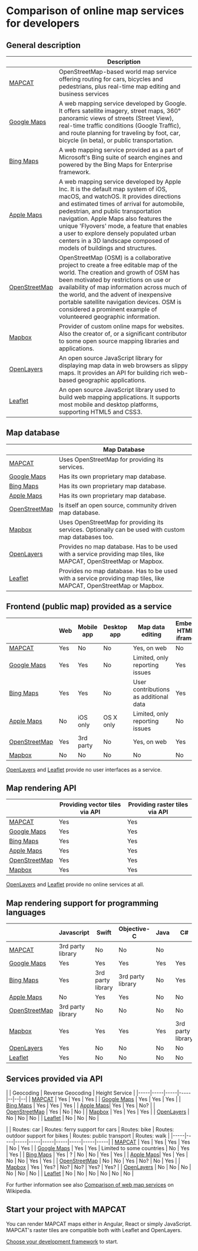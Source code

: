 # Comparison of online map services for developers

## General description

|               | Description |
|---------------|-------------|
| [MAPCAT](https://mapcat.com) | OpenStreetMap-based world map service offering routing for cars, bicycles and pedestrians, plus real-time map editing and business services |
| [Google Maps](https://maps.google.com) | A web mapping service developed by Google. It offers satellite imagery, street maps, 360° panoramic views of streets (Street View), real-time traffic conditions (Google Traffic), and route planning for traveling by foot, car, bicycle (in beta), or public transportation. |
| [Bing Maps](https://www.bing.com/maps) | A web mapping service provided as a part of Microsoft's Bing suite of search engines and powered by the Bing Maps for Enterprise framework. |
| [Apple Maps](https://www.apple.com/ios/maps/)| A web mapping service developed by Apple Inc. It is the default map system of iOS, macOS, and watchOS. It provides directions and estimated times of arrival for automobile, pedestrian, and public transportation navigation. Apple Maps also features the unique 'Flyovers' mode, a feature that enables a user to explore densely populated urban centers in a 3D landscape composed of models of buildings and structures. |
| [OpenStreetMap](http://openstreetmap.org) | OpenStreetMap (OSM) is a collaborative project to create a free editable map of the world. The creation and growth of OSM has been motivated by restrictions on use or availability of map information across much of the world, and the advent of inexpensive portable satellite navigation devices. OSM is considered a prominent example of volunteered geographic information. |
| [Mapbox](https://mapbox.com) | Provider of custom online maps for websites. Also the creator of, or a significant contributor to some open source mapping libraries and applications. |
| [OpenLayers](http://openlayers.org/) | An open source JavaScript library for displaying map data in web browsers as slippy maps. It provides an API for building rich web-based geographic applications. |
| [Leaflet](http://leafletjs.com/) | An open source JavaScript library used to build web mapping applications. It supports most mobile and desktop platforms, supporting HTML5 and CSS3. |

## Map database

|               | Map Database |
|---------------|--------------|
| [MAPCAT](https://mapcat.com) | Uses OpenStreetMap for providing its services. |
| [Google Maps](https://maps.google.com) | Has its own proprietary map database. |
| [Bing Maps](https://www.bing.com/maps) | Has its own proprietary map database. |
| [Apple Maps](https://www.apple.com/ios/maps/)| Has its own proprietary map database. |
| [OpenStreetMap](http://openstreetmap.org) | Is itself an open source, community driven map database. |
| [Mapbox](https://mapbox.com) | Uses OpenStreetMap for providing its services. Optionally can be used with custom map databases too. |
| [OpenLayers](http://openlayers.org/) | Provides no map database. Has to be used with a service providing map tiles, like MAPCAT, OpenStreetMap or Mapbox. |
| [Leaflet](http://leafletjs.com/) | Provides no map database. Has to be used with a service providing map tiles, like MAPCAT, OpenStreetMap or Mapbox. |


## Frontend (public map) provided as a service

|                                              | Web | Mobile app | Desktop app | Map data editing | Embed HTML iframe |
|----------------------------------------------|-----|------------|-------------|------------------|-------------------|
| [MAPCAT](https://mapcat.com)                 | Yes | No         | No          | Yes, on web      | No                |
| [Google Maps](https://maps.google.com)       | Yes | Yes        | No          | Limited, only reporting issues | Yes |
| [Bing Maps](https://www.bing.com/maps)       | Yes | Yes        | No          | User contributions as additional data | Yes |
| [Apple Maps](https://www.apple.com/ios/maps/)| No  | iOS only   | OS X only   | Limited, only reporting issues | No  |
| [OpenStreetMap](http://openstreetmap.org)    | Yes | 3rd party  | No          | Yes, on web      | Yes               |
| [Mapbox](https://mapbox.com)                 | No  | No         | No          | No               | No                |

[OpenLayers](http://openlayers.org/) and [Leaflet](http://leafletjs.com/) provide no user interfaces as a service.


## Map rendering API

|                                              | Providing vector tiles via API | Providing raster tiles via API 
|----------------------------------------------|-----|------------|
| [MAPCAT](https://mapcat.com)                 | Yes | Yes        |
| [Google Maps](https://maps.google.com)       | Yes | Yes        |
| [Bing Maps](https://www.bing.com/maps)       | Yes | Yes        |
| [Apple Maps](https://www.apple.com/ios/maps/)| Yes | Yes        |
| [OpenStreetMap](http://openstreetmap.org)    | Yes | Yes        |
| [Mapbox](https://mapbox.com)                 | Yes | Yes        |

[OpenLayers](http://openlayers.org/) and [Leaflet](http://leafletjs.com/) provide no online services at all.


## Map rendering support for programming languages

|                                              | Javascript        | Swift             | Objective-C       | Java              | C#                | C++ |
|----------------------------------------------|-------------------|-------------------|-------------------|-------------------|-------------------|-----|
| [MAPCAT](https://mapcat.com)                 | 3rd party library | No                | No                | No                |                   |     |
| [Google Maps](https://maps.google.com)       | Yes               | Yes               | Yes               | Yes               | Yes               | Yes |
| [Bing Maps](https://www.bing.com/maps)       | Yes               | 3rd party library | 3rd party library | No                | Yes               | Yes |
| [Apple Maps](https://www.apple.com/ios/maps/)| No                | Yes               | Yes               | No                | No                | No  |
| [OpenStreetMap](http://openstreetmap.org)    | 3rd party library | No                | No                | No                | No                | No  |
| [Mapbox](https://mapbox.com)                 | Yes               | Yes               | Yes               | Yes               | 3rd party library | Yes |
| [OpenLayers](http://openlayers.org/)         | Yes               | No                | No                | No                | No                | No  |
| [Leaflet](http://leafletjs.com/)             | Yes               | No                | No                | No                | No                | No  |


## Services provided via API

| | Geocoding | Reverse Geocoding | Height Service |
|-----|-----|-----|-----|--|--|--|
| [MAPCAT](https://mapcat.com)                 | Yes | Yes | Yes |
| [Google Maps](https://maps.google.com)       | Yes | Yes | Yes |
| [Bing Maps](https://www.bing.com/maps)       | Yes | Yes | Yes |
| [Apple Maps](https://www.apple.com/ios/maps/)| Yes | Yes | No? |
| [OpenStreetMap](http://openstreetmap.org)    | Yes | No | No |
| [Mapbox](https://mapbox.com)                 | Yes | Yes | Yes |
| [OpenLayers](http://openlayers.org/)         | No  | No  | No |
| [Leaflet](http://leafletjs.com/)             | No  | No  | No |

|  | Routes: car | Routes: ferry support for cars | Routes: bike | Routes: outdoor support for bikes | Routes: public transport | Routes: walk |
|-----|-----|-----|-----|-----|-----|-----|-----|-----|
| [MAPCAT](https://mapcat.com)                 | Yes | Yes | Yes | Yes | No  | Yes |
| [Google Maps](https://maps.google.com)       | Yes | Yes | Limited to some countries | No  | Yes | Yes |
| [Bing Maps](https://www.bing.com/maps)       | Yes | ?   | No  | No  | Yes | Yes |
| [Apple Maps](https://www.apple.com/ios/maps/)| Yes | Yes | No  | No  | Yes | Yes |
| [OpenStreetMap](http://openstreetmap.org)    | No  | No  | Yes | No? | No  | Yes |
| [Mapbox](https://mapbox.com)                 | Yes | Yes? | No? | No? | Yes? | Yes? |
| [OpenLayers](http://openlayers.org/)         | No  | No  | No  | No  | No  | No  |
| [Leaflet](http://leafletjs.com/)             | No  | No  | No  | No  | No  | No  |

For further information see also [Comparison of web map services](https://en.wikipedia.org/wiki/Comparison_of_web_map_services) on Wikipedia.
 
## Start your project with MAPCAT

You can render MAPCAT maps either in Angular, React or simply JavaScript. MAPCAT's raster tiles are compatible both with Leaflet and OpenLayers.

[Choose your development framework](../index.md#get-started-with-mapcat) to start.
